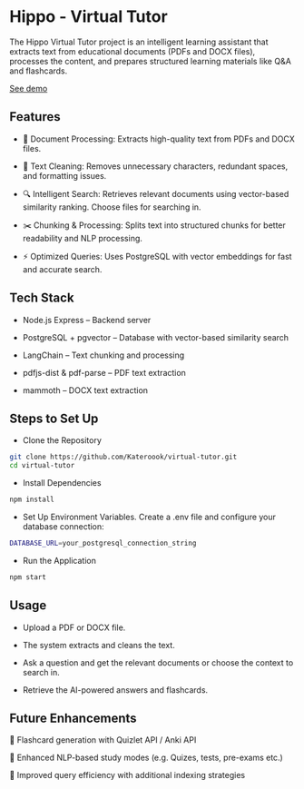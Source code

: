 # Hippo - Virtual Tutor

The Hippo Virtual Tutor project is an intelligent learning assistant that extracts text from educational documents (PDFs and DOCX files), processes the content, and prepares structured learning materials like Q&A and flashcards.

[See demo](https://drive.google.com/file/d/11i34eOJ4MGyg3vGzM9AGlSiIQ3jbrGri/view?usp=sharing)

## Features 

- 📄 Document Processing: Extracts high-quality text from PDFs and DOCX files.

- 🧹 Text Cleaning: Removes unnecessary characters, redundant spaces, and formatting issues.

- 🔍 Intelligent Search: Retrieves relevant documents using vector-based similarity ranking. Choose files for searching in.

- ✂️ Chunking & Processing: Splits text into structured chunks for better readability and NLP processing.

- ⚡ Optimized Queries: Uses PostgreSQL with vector embeddings for fast and accurate search.

## Tech Stack

- Node.js Express – Backend server

- PostgreSQL + pgvector – Database with vector-based similarity search

- LangChain – Text chunking and processing

- pdfjs-dist & pdf-parse – PDF text extraction

- mammoth – DOCX text extraction

## Steps to Set Up

- Clone the Repository
```bash
git clone https://github.com/Kateroook/virtual-tutor.git
cd virtual-tutor
```
- Install Dependencies
```bash
npm install
```
- Set Up Environment Variables. Create a .env file and configure your database connection:
```bash
DATABASE_URL=your_postgresql_connection_string
```
- Run the Application
```bash
npm start
```
## Usage

- Upload a PDF or DOCX file.

- The system extracts and cleans the text.

- Ask a question and get the relevant documents or choose the context to search in.

- Retrieve the AI-powered answers and flashcards.

## Future Enhancements

🔹 Flashcard generation with Quizlet API / Anki API

🔹 Enhanced NLP-based study modes (e.g. Quizes, tests, pre-exams etc.)

🔹 Improved query efficiency with additional indexing strategies
